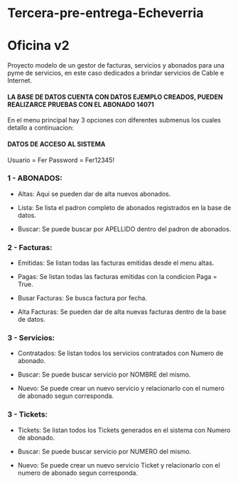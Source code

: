 # Tercera-pre-entrega-Echeverria

# Oficina v2

Proyecto modelo de un gestor de facturas, servicios y abonados para una pyme de servicios, en este caso dedicados a brindar servicios de Cable e Internet.

#### LA BASE DE DATOS CUENTA CON DATOS EJEMPLO CREADOS, PUEDEN REALIZARCE PRUEBAS CON EL ABONADO 14071 

En el menu principal hay 3 opciones con diferentes submenus los cuales detallo a continuacion:

#### DATOS DE ACCESO AL SISTEMA

Usuario =  Fer
Password = Fer12345!

### 1 - ABONADOS:

+ Altas: Aqui se pueden dar de alta nuevos abonados.

+ Lista: Se lista el padron completo de abonados registrados en la base de datos.

+ Buscar: Se puede buscar por APELLIDO dentro del padron de abonados.

### 2 - Facturas:

+ Emitidas: Se listan todas las facturas emitidas desde el menu altas.

+ Pagas: Se listan todas las facturas emitidas con la condicion Paga = True.

+ Busar Facturas: Se busca factura por fecha.

+ Alta Facturas: Se pueden dar de alta nuevas facturas dentro de la base de datos.

### 3 - Servicios:

+ Contratados: Se listan todos los servicios contratados con Numero de abonado.

+ Buscar: Se puede buscar servicio por NOMBRE del mismo.

+ Nuevo: Se puede crear un nuevo servicio y relacionarlo con el numero de abonado segun corresponda.

### 3 - Tickets:

+ Tickets: Se listan todos los Tickets generados en el sistema con Numero de abonado.

+ Buscar: Se puede buscar servicio por NUMERO del mismo.

+ Nuevo: Se puede crear un nuevo servicio Ticket y relacionarlo con el numero de abonado segun corresponda.